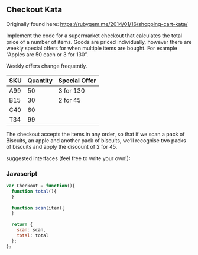 ## Checkout Kata

Originally found here: https://rubygem.me/2014/01/16/shopping-cart-kata/

Implement the code for a supermarket checkout that calculates the total price of a number of items. Goods are priced individually, however there are weekly special offers for when multiple items are bought. For example “Apples are 50 each or 3 for 130”.

Weekly offers change frequently.


| SKU | Quantity | Special Offer |
|-----|----------|---------------|
| A99 | 50       | 3 for 130     |
| B15 | 30       | 2 for 45      |
| C40 | 60       |               |
| T34 | 99       |               |

The checkout accepts the items in any order, so that if we scan a pack of Biscuits, an apple and another pack of biscuits, we’ll recognise two packs of biscuits and apply the discount of 2 for 45.

suggested interfaces (feel free to write your own!):

### Javascript

```javascript
var Checkout = function(){
  function total(){
  }
   
  function scan(item){
  }
 
  return {
    scan: scan,
    total: total
  };
};
```